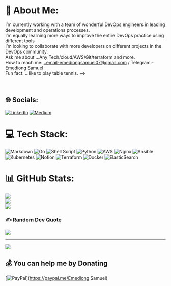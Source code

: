# 💫 About Me:
 I’m currently working with a team of wonderful DevOps engineers in leading development and operations processes.<br>I’m equally learning more ways to improve the entire DevOps practice using different tools<br> I’m looking to collaborate with more developers on different projects in the DevOps community.<br> Ask me about ...Any Tech/cloud/AWS/Git/terraform and more.<br>How to reach me: ..email-emediongsamuel07@gmail.com / Telegram:-Emediong Samuel<br>Fun fact: ...like to play table tennis. --><br><br><br>


## 🌐 Socials:
[![LinkedIn](https://img.shields.io/badge/LinkedIn-%230077B5.svg?logo=linkedin&logoColor=white)](https://linkedin.com/in/www.linkedin.com/in/emediong-samuel-4a6ab3229) [![Medium](https://img.shields.io/badge/Medium-12100E?logo=medium&logoColor=white)](https://medium.com/@https://medium.com/@emediongsamuel07) 

# 💻 Tech Stack:
![Markdown](https://img.shields.io/badge/markdown-%23000000.svg?style=for-the-badge&logo=markdown&logoColor=white) ![Go](https://img.shields.io/badge/go-%2300ADD8.svg?style=for-the-badge&logo=go&logoColor=white) ![Shell Script](https://img.shields.io/badge/shell_script-%23121011.svg?style=for-the-badge&logo=gnu-bash&logoColor=white) ![Python](https://img.shields.io/badge/python-3670A0?style=for-the-badge&logo=python&logoColor=ffdd54) ![AWS](https://img.shields.io/badge/AWS-%23FF9900.svg?style=for-the-badge&logo=amazon-aws&logoColor=white) ![Nginx](https://img.shields.io/badge/nginx-%23009639.svg?style=for-the-badge&logo=nginx&logoColor=white) ![Ansible](https://img.shields.io/badge/ansible-%231A1918.svg?style=for-the-badge&logo=ansible&logoColor=white) ![Kubernetes](https://img.shields.io/badge/kubernetes-%23326ce5.svg?style=for-the-badge&logo=kubernetes&logoColor=white) ![Notion](https://img.shields.io/badge/Notion-%23000000.svg?style=for-the-badge&logo=notion&logoColor=white) ![Terraform](https://img.shields.io/badge/terraform-%235835CC.svg?style=for-the-badge&logo=terraform&logoColor=white) ![Docker](https://img.shields.io/badge/docker-%230db7ed.svg?style=for-the-badge&logo=docker&logoColor=white) ![ElasticSearch](https://img.shields.io/badge/-ElasticSearch-005571?style=for-the-badge&logo=elasticsearch)
# 📊 GitHub Stats:
![](https://github-readme-stats.vercel.app/api?username=Emediong-Samuel&theme=default&hide_border=false&include_all_commits=false&count_private=false)<br/>
![](https://github-readme-streak-stats.herokuapp.com/?user=Emediong-Samuel&theme=default&hide_border=false)<br/>
![](https://github-readme-stats.vercel.app/api/top-langs/?username=Emediong-Samuel&theme=default&hide_border=false&include_all_commits=false&count_private=false&layout=compact)

### ✍️ Random Dev Quote
![](https://quotes-github-readme.vercel.app/api?type=horizontal&theme=radical)

---
[![](https://visitcount.itsvg.in/api?id=Emediong-Samuel&icon=0&color=0)](https://visitcount.itsvg.in)

  ## 💰 You can help me by Donating
  [![PayPal](https://img.shields.io/badge/PayPal-00457C?style=for-the-badge&logo=paypal&logoColor=white)](https://paypal.me/Emediong Samuel) 

  <!-- Proudly created with GPRM ( https://gprm.itsvg.in ) -->
  
